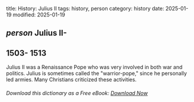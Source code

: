 title: History: Julius II
tags: history, person
category: history
date: 2025-01-19
modified: 2025-01-19

## _person_ Julius II-
 1503-
1513
-
Julius II was a Renaissance
 Pope who was very involved in both war and politics. Julius is sometimes
 called the "warrior-pope," since he personally led armies.
 Many Christians criticized these activities.



###### Download *this* dictionary as a Free eBook: [Download Now]({static}static/SerfHistoryDictionary.pdf)

